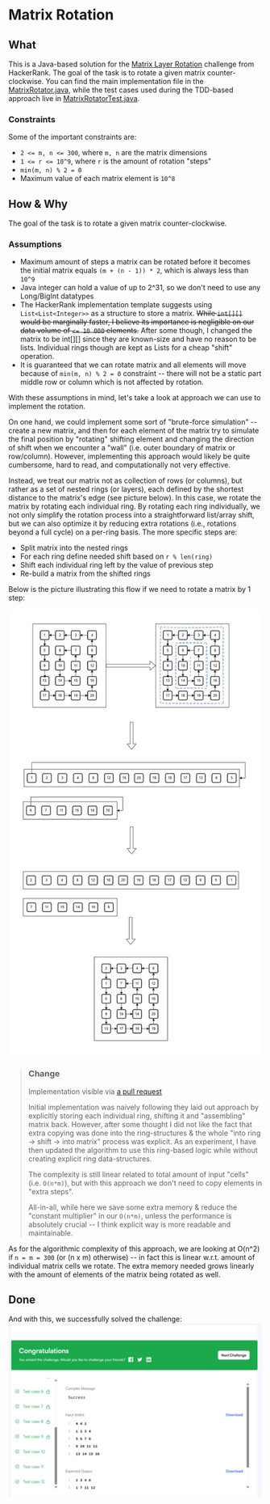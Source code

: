# Matrix Rotation

## What

This is a Java-based solution for the [Matrix Layer Rotation](https://www.hackerrank.com/challenges/matrix-rotation-algo/problem) challenge from HackerRank. The goal of the task is to rotate a given matrix counter-clockwise. You can find the main implementation file in the [MatrixRotator.java](./src/main/java/com/knidarkness/MatrixRotator.java), while the test cases used during the TDD-based approach live in [MatrixRotatorTest.java](./src/test/java/com/knidarkness/MatrixRotatorTest.java).

### Constraints

Some of the important constraints are:

- `2 <= m, n <= 300`, where `m, n` are the matrix dimensions
- `1 <= r <= 10^9`, where `r` is the amount of rotation "steps"
- `min(m, n) % 2 = 0`
- Maximum value of each matrix element is `10^8`

## How & Why

The goal of the task is to rotate a given matrix counter-clockwise.

### Assumptions

- Maximum amount of steps a matrix can be rotated before it becomes the initial matrix equals `(m + (n - 1)) * 2`, which is always less than `10^9`
- Java integer can hold a value of up to 2^31, so we don't need to use any Long/BigInt datatypes
- The HackerRank implementation template suggests using `List<List<Integer>>` as a structure to store a matrix. ~~While `int[][]` would be marginally faster, I believe its importance is negligible on our data volume of `<= 10 000` elements.~~ After some though, I changed the matrix to be int[][] since they are known-size and have no reason to be lists. Individual rings though are kept as Lists for a cheap "shift" operation.
- It is guaranteed that we can rotate matrix and all elements will move because of `min(m, n) % 2 = 0` constraint -- there will not be a static part middle row or column which is not affected by rotation.

With these assumptions in mind, let's take a look at approach we can use to implement the rotation.

On one hand, we could implement some sort of "brute-force simulation" -- create a new matrix, and then for each element of the matrix try to simulate the final position by "rotating" shifting element and changing the direction of shift when we encounter a "wall" (i.e. outer boundary of matrix or row/column). However, implementing this approach would likely be quite cumbersome, hard to read, and computationally not very effective.

Instead, we treat our matrix not as collection of rows (or columns), but rather as a set of nested rings (or layers), each defined by the shortest distance to the matrix's edge (see picture below). In this case, we rotate the matrix by rotating each individual ring. By rotating each ring individually, we not only simplify the rotation process into a straightforward list/array shift, but we can also optimize it by reducing extra rotations (i.e., rotations beyond a full cycle) on a per-ring basis. The more specific steps are:

- Split matrix into the nested rings
- For each ring define needed shift based on `r % len(ring)`
- Shift each individual ring left by the value of previous step
- Re-build a matrix from the shifted rings

Below is the picture illustrating this flow if we need to rotate a matrix by 1 step:

![Rotation example](matrix-rotation.jpg)

> ### **Change**
>
> Implementation visible via [a pull request](https://github.com/knidarkness/matrix-rotation/pull/2)
>
> Initial implementation was naively following they laid out approach by explicitly storing each individual ring, shifting it and "assembling" matrix back. However, after some thought I did not like the fact that extra copying was done into the ring-structures & the whole "into ring -> shift -> into matrix" process was explicit. As an experiment, I have then updated the algorithm to use this ring-based logic while without creating explicit ring data-structures.
>
> The complexity is still linear related to total amount of input "cells" (i.e. `O(n*m)`), but with this approach we don't need to copy elements in "extra steps".
>
> All-in-all, while here we save some extra memory & reduce the "constant multiplier" in our `O(n*m)`, unless the performance is absolutely crucial -- I think explicit way is more readable and maintainable.

As for the algorithmic complexity of this approach, we are looking at O(n^2) if `n = m = 300` (or (n x m) otherwise) -- in fact this is linear w.r.t. amount of individual matrix cells we rotate. The extra memory needed grows linearly with the amount of elements of the matrix being rotated as well. 

## Done

And with this, we successfully solved the challenge:
![Done](done.png)